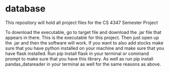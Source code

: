 # database

This repository will hold all project files for the CS 4347 Semester Project


To download the executable, go to target file and download the .jar file that appears in there. This is the executable for this project.
Then just open up the .jar and then the software will work. If you want to also add stocks make sure that you have python installed on your
machine and make sure that you have flask installed. Run pip install flask in your terminal or command prompt to make sure that you have this library. 
As well as run pip install pandas_datareader in your terminal as well for the same reasons as above.

